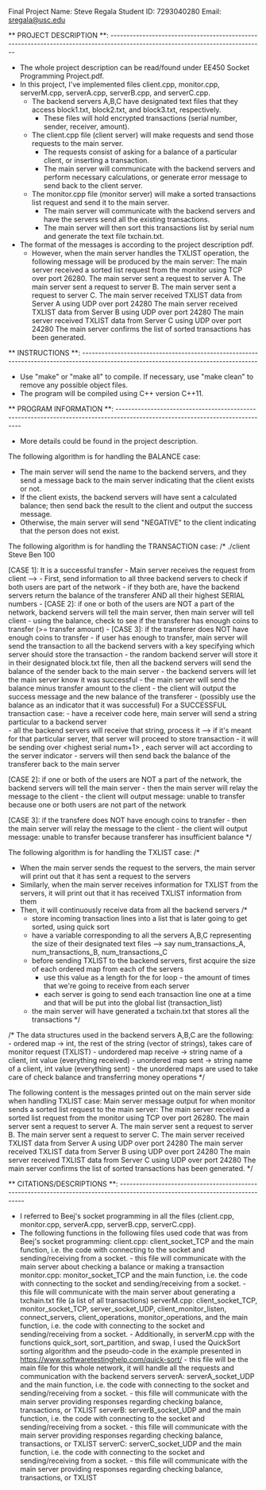 Final Project
Name: Steve Regala
Student ID: 7293040280
Email: sregala@usc.edu


** PROJECT DESCRIPTION **: ------------------------------------------------------------------------------------------------------------------------------
- The whole project description can be read/found under EE450 Socket Programming Project.pdf.
- In this project, I've implemented files client.cpp, monitor.cpp, serverM.cpp, serverA.cpp, serverB.cpp, and serverC.cpp.
   - The backend servers A,B,C have designated text files that they access block1.txt, block2.txt, and block3.txt, respectively.
      - These files will hold encrypted transactions (serial number, sender, receiver, amount).
   - The client.cpp file (client server) will make requests and send those requests to the main server.
      - The requests consist of asking for a balance of a particular client, or inserting a transaction.
      - The main server will communicate with the backend servers and perform necessary calculations, or generate error message to send back to the client server.
   - The monitor.cpp file (monitor server) will make a sorted transactions list request and send it to the main server.
      - The main server will communicate with the backend servers and have the servers send all the existing transactions.
      - The main server will then sort this transactions list by serial num and generate the text file txchain.txt.
- The format of the messages is according to the project description pdf. 
   - However, when the main server handles the TXLIST operation, the following message will be produced by the main server:
      The main server received a sorted list request from the monitor using TCP over port 26280.
      The main server sent a request to server A.
      The main server sent a request to server B.
      The main server sent a request to server C.
      The main server received TXLIST data from Server A using UDP over port 24280
      The main server received TXLIST data from Server B using UDP over port 24280
      The main server received TXLIST data from Server C using UDP over port 24280
      The main server confirms the list of sorted transactions has been generated.


** INSTRUCTIONS **: -------------------------------------------------------------------------------------------------------------------------------------
- Use "make" or "make all" to compile. If necessary, use "make clean" to remove any possible object files.
- The program will be compiled using C++ version C++11.


** PROGRAM INFORMATION **: ------------------------------------------------------------------------------------------------------------------------------
- More details could be found in the project description.

The following algorithm is for handling the BALANCE case:
   - The main server will send the name to the backend servers, and they send a message back to the main server indicating that the client exists or not.
   - If the client exists, the backend servers will have sent a calculated balance; then send back the result to the client and output the success message.
   - Otherwise, the main server will send "NEGATIVE" to the client indicating that the person does not exist.

The following algorithm is for handling the TRANSACTION case:
/*
   ./client Steve Ben 100

   [CASE 1]: It is a successful transfer
      - Main server receives the request from client --> 
         - First, send information to all three backend servers to check if both users are part of the network
            - if they both are, have the backend servers return the balance of the transferer AND all their highest SERIAL numbers
               - [CASE 2]: if one or both of the users are NOT a part of the network, backend servers will tell the main server, then main server will tell client
            - using the balance, check to see if the transferer has enough coins to transfer (>= transfer amount)
               - [CASE 3]: if the transferer does NOT have enough coins to transfer
            - if user has enough to transfer, main server will send the transaction to all the backend servers with a key specifying which server should store the transaction
               - the random backend server will store it in their designated block.txt file, then all the backend servers will send the balance of the sender back to the main server
            - the backend servers will let the main server know it was successful
            - the main server will send the balance minus transfer amount to the client
            - the client will output the success message and the new balance of the transferer
               - (possibly use the balance as an indicator that it was successful)
         For a SUCCESSFUL transaction case:
         - have a receiver code here, main server will send a string particular to a backend server  
         - all the backend servers will receive that string, process it --> if it's meant for that particular server, that server will proceed to store transaction
         - it will be sending over <sender> <receiver> <amount> <highest serial num+1> <server indicator>, each server will act according to the server indicator
         - servers will then send back the balance of the transferer back to the main server
   
   [CASE 2]: if one or both of the users are NOT a part of the network, the backend servers will tell the main server
      - then the main server will relay the message to the client
      - the client will output message: unable to transfer because one or both users are not part of the network

   [CASE 3]: if the transfere does NOT have enough coins to transfer
      - then the main server will relay the message to the client
      - the client will output message: unable to transfer because transferer has insufficient balance
*/

The following algorithm is for handling the TXLIST case:
/*
   - When the main server sends the request to the servers, the main server will print out that it has sent a request to the servers
   - Similarly, when the main server receives information for TXLIST from the servers, it will print out that it has received TXLIST information from them
   - Then, it will continuously receive data from all the backend servers
   /*
      - store incoming transaction lines into a list that is later going to get sorted, using quick sort
      - have a variable corresponding to all the servers A,B,C representing the size of their designated text files --> say num_transactions_A, num_transactions_B, num_transactions_C
      - before sending TXLIST to the backend servers, first acquire the size of each ordered map from each of the servers
         - use this value as a length for the for loop - the amount of times that we're going to receive from each server
         - each server is going to send each transaction line one at a time and that will be put into the global list (transaction_list)
      - the main server will have generated a txchain.txt that stores all the transactions
   */

   /*
      The data structures used in the backend servers A,B,C are the following:
      - ordered map -> int, the rest of the string (vector of strings), takes care of monitor request (TXLIST)
      - undordered map receive -> string name of a client, int value (everything received)
      - unordered map sent -> string name of a client, int value (everything sent)
         - the unordered maps are used to take care of check balance and transferring money operations
   */

   The following content is the messages printed out on the main server side when handling TXLIST case:
   Main server message output for when monitor sends a sorted list request to the main server:
      The main server received a sorted list request from the monitor using TCP over port 26280.
      The main server sent a request to server A.
      The main server sent a request to server B.
      The main server sent a request to server C.
      The main server received TXLIST data from Server A using UDP over port 24280
      The main server received TXLIST data from Server B using UDP over port 24280
      The main server received TXLIST data from Server C using UDP over port 24280
      The main server confirms the list of sorted transactions has been generated.
*/


** CITATIONS/DESCRIPTIONS **: ------------------------------------------------------------------------------------------------------------------------------

- I referred to Beej's socket programming in all the files (client.cpp, monitor.cpp, serverA.cpp, serverB.cpp, serverC.cpp).
- The following functions in the following files used code that was from Beej's socket programming:
   client.cpp: client_socket_TCP and the main function, i.e. the code with connecting to the socket and sending/receiving from a socket.
      - this file will communicate with the main server about checking a balance or making a transaction
   monitor.cpp: monitor_socket_TCP and the main function, i.e. the code with connecting to the socket and sending/receiving from a socket.
      - this file will communicate with the main server about generating a txchain.txt file (a list of all transactions)
   serverM.cpp: client_socket_TCP, monitor_socket_TCP, server_socket_UDP, client_monitor_listen, connect_servers, client_operations, monitor_operations, and the main function, 
      i.e. the code with connecting to the socket and sending/receiving from a socket.
      - Additionally, in serverM.cpp with the functions quick_sort, sort_partition, and swap, I used the QuickSort sorting algorithm and the pseudo-code in the example presented in https://www.softwaretestinghelp.com/quick-sort/
      - this file will be the main file for this whole network, it will handle all the requests and communication with the backend servers
   serverA: serverA_socket_UDP and the main function, i.e. the code with connecting to the socket and sending/receiving from a socket.
      - this fille will communicate with the main server providing responses regarding checking balance, transactions, or TXLIST
   serverB: serverB_socket_UDP and the main function, i.e. the code with connecting to the socket and sending/receiving from a socket.
      - this fille will communicate with the main server providing responses regarding checking balance, transactions, or TXLIST
   serverC: serverC_socket_UDP and the main function, i.e. the code with connecting to the socket and sending/receiving from a socket.
      - this fille will communicate with the main server providing responses regarding checking balance, transactions, or TXLIST
